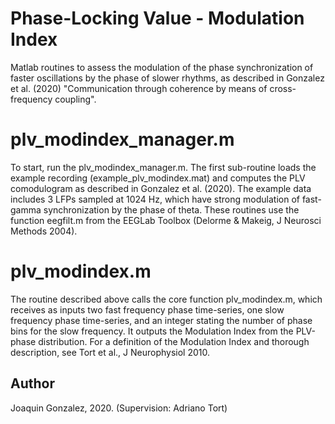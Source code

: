 # Phase-Locking Value - Modulation Index
Matlab routines to assess the modulation of the phase synchronization of faster oscillations by the phase of slower rhythms,  as described in Gonzalez et al. (2020) "Communication through coherence by means of cross-frequency coupling".

# plv_modindex_manager.m
To start, run the plv_modindex_manager.m. The first sub-routine loads the example recording (example_plv_modindex.mat) and computes the PLV comodulogram as described in Gonzalez et al. (2020). The example data includes 3 LFPs sampled at 1024 Hz, which have strong modulation of fast-gamma synchronization by the phase of theta. These routines use the function eegfilt.m from the EEGLab Toolbox (Delorme & Makeig, J Neurosci Methods 2004).

# plv_modindex.m
The routine described above calls the core function plv_modindex.m, which receives as inputs two fast frequency phase time-series, one slow frequency phase time-series, and an integer stating the number of phase bins for the slow frequency. It outputs the Modulation Index from the PLV-phase distribution. For a definition of the Modulation Index and thorough description, see Tort et al., J Neurophysiol 2010.

## Author
Joaquin Gonzalez, 2020.
(Supervision: Adriano Tort)
